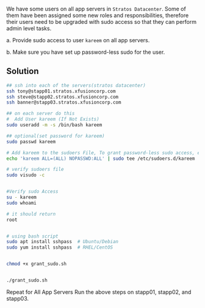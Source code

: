 We have some users on all app servers in `Stratos Datacenter`. Some of them have been assigned some new roles and responsibilities, therefore their users need to be upgraded with sudo access so that they can perform admin level tasks.

a. Provide sudo access to user `kareem` on all app servers.

b. Make sure you have set up password-less sudo for the user.

## Solution
```bash
## ssh into each of the servers(stratos datacenter)
ssh tony@stapp01.stratos.xfusioncorp.com
ssh steve@stapp02.stratos.xfusioncorp.com
ssh banner@stapp03.stratos.xfusioncorp.com

## on each server do this 
#  Add User kareem (If Not Exists)
sudo useradd -m -s /bin/bash kareem

## optional(set password for kareem)
sudo passwd kareem

# Add kareem to the sudoers File, To grant password-less sudo access, edit the sudoers file:
echo 'kareem ALL=(ALL) NOPASSWD:ALL' | sudo tee /etc/sudoers.d/kareem

# verify sudoers file
sudo visudo -c


#Verify sudo Access
su - kareem
sudo whoami

# it should return
root


# using bash script
sudo apt install sshpass  # Ubuntu/Debian
sudo yum install sshpass  # RHEL/CentOS


chmod +x grant_sudo.sh


./grant_sudo.sh

```
Repeat for All App Servers
Run the above steps on stapp01, stapp02, and stapp03.